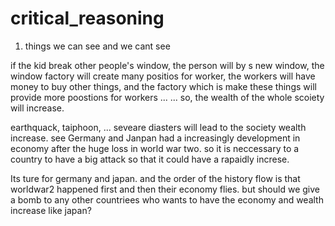 # critical_reasoning

1. things we can see and we cant see 

if the kid break other people's window, the person will by s new window, the window factory will create many positios for worker, the workers will have money to buy other things, and the factory which is make these things will provide more poostions for workers ... ... so, the wealth of the whole scoiety will increase.

earthquack, taiphoon, ... seveare diasters will lead to the society wealth increase.
see Germany and Janpan had a increasingly development in economy after the huge loss in world war two. so it is neccessary to a country to have a big attack so that it could have a rapaidly increse.

Its ture for germany and japan. and the order of the history flow is that worldwar2 happened first and then their economy flies. but should we give a bomb to any other countriees who wants to have the economy and wealth increase like japan?

